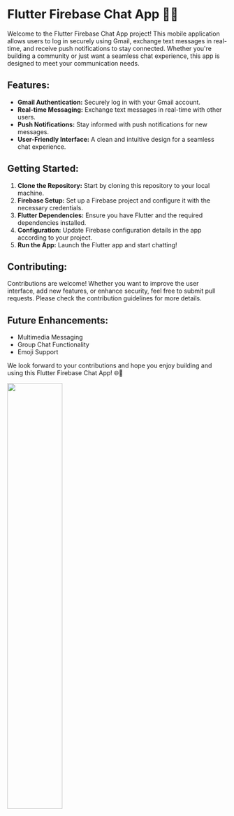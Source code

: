 # Flutter Firebase Chat App 🚀📱

Welcome to the Flutter Firebase Chat App project! This mobile application allows users to log in securely using Gmail, exchange text messages in real-time, and receive push notifications to stay connected. Whether you're building a community or just want a seamless chat experience, this app is designed to meet your communication needs.

## Features:
- **Gmail Authentication:** Securely log in with your Gmail account.
- **Real-time Messaging:** Exchange text messages in real-time with other users.
- **Push Notifications:** Stay informed with push notifications for new messages.
- **User-Friendly Interface:** A clean and intuitive design for a seamless chat experience.

## Getting Started:
1. **Clone the Repository:** Start by cloning this repository to your local machine.
2. **Firebase Setup:** Set up a Firebase project and configure it with the necessary credentials.
3. **Flutter Dependencies:** Ensure you have Flutter and the required dependencies installed.
4. **Configuration:** Update Firebase configuration details in the app according to your project.
5. **Run the App:** Launch the Flutter app and start chatting!

## Contributing:
Contributions are welcome! Whether you want to improve the user interface, add new features, or enhance security, feel free to submit pull requests. Please check the contribution guidelines for more details.

## Future Enhancements:
- Multimedia Messaging
- Group Chat Functionality
- Emoji Support

We look forward to your contributions and hope you enjoy building and using this Flutter Firebase Chat App! 🌐💬

<img src="https://github.com/usman-29/Chat-App-Flutter-Firebase/assets/96678300/b264980a-4c1f-426a-8f01-599c92ed396e" width="50%" height="50%">
